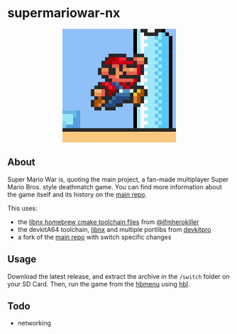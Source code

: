 # supermariowar-nx
<p align="center"><img src="https://raw.githubusercontent.com/p-sam/supermariowar-nx/master/icon.jpg"></p>

## About

Super Mario War is, quoting the main project, a fan-made multiplayer Super Mario Bros. style deathmatch game. You can find more information about the game itself and its history on the [main repo](https://github.com/mmatyas/supermariowar).

This uses:
* the [libnx homebrew cmake toolchain files](https://github.com/jfmherokiller/switch-homebrew-toolchain-cmake) from [@jfmherokiller](jfmherokiller)
* the devkitA64 toolchain, [libnx](https://github.com/switchbrew/libnx) and multiple portlibs from [devkitpro](http://devkitpro.org)
* a fork of the [main repo](https://github.com/mmatyas/supermariowar) with switch specific changes

## Usage

Download the latest release, and extract the archive in the `/switch` folder on your SD Card. Then, run the game from the [hbmenu](https://github.com/switchbrew/nx-hbmenu) using [hbl](https://github.com/switchbrew/nx-hbloader).

## Todo
* networking
